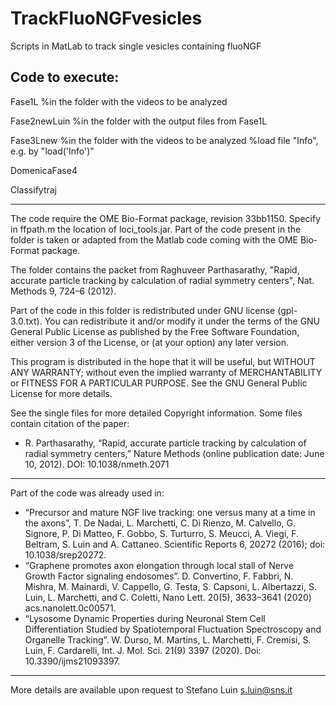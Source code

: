 # TrackFluoNGFvesicles
Scripts in MatLab to track single vesicles containing fluoNGF

Code to execute:
-----------------------------------------------------------------
Fase1L %in the folder with the videos to be analyzed

Fase2newLuin %in the folder with the output files from Fase1L

Fase3Lnew %in the folder with the videos to be analyzed
%load file "Info", e.g. by "load('Info')"

DomenicaFase4

Classifytraj 

------------------------------------------------------------------
The code require the OME Bio-Format package, revision 33bb1150.
Specify in ffpath.m the location of loci_tools.jar.
Part of the code present in the folder is taken or adapted from the Matlab code coming with the OME Bio-Format package.

The folder contains the packet from Raghuveer Parthasarathy, "Rapid, accurate particle tracking by calculation of radial symmetry centers", Nat. Methods 9, 724–6 (2012).

Part of the code in this folder is redistributed under GNU license (gpl-3.0.txt).
You can redistribute it and/or modify it under the terms of the GNU General Public License as published by the Free Software Foundation, either version 3 of the License, or (at your option) any later version.

This program is distributed in the hope that it will be useful, but WITHOUT ANY WARRANTY; without even the implied warranty of MERCHANTABILITY or FITNESS FOR A PARTICULAR PURPOSE. See the GNU General Public License for more details.

See the single files for more detailed Copyright information.
Some files contain citation of the paper:
- R. Parthasarathy, “Rapid, accurate particle tracking by calculation of radial symmetry centers,” Nature Methods (online publication date: June 10, 2012). DOI: 10.1038/nmeth.2071

------------------------------------------------------------------
Part of the code was already used in:
-	“Precursor and mature NGF live tracking: one versus many at a time in the axons”, T. De Nadai, L. Marchetti, C. Di Rienzo, M. Calvello, G. Signore, P. Di Matteo, F. Gobbo, S. Turturro, S. Meucci, A. Viegi, F. Beltram, S. Luin and A. Cattaneo. Scientific Reports 6, 20272 (2016); doi: 10.1038/srep20272.
-	“Graphene promotes axon elongation through local stall of Nerve Growth Factor signaling endosomes”. D. Convertino, F. Fabbri, N. Mishra, M. Mainardi, V. Cappello, G. Testa, S. Capsoni, L. Albertazzi, S. Luin, L. Marchetti, and C. Coletti, Nano Lett. 20(5), 3633–3641 (2020) acs.nanolett.0c00571.
-	“Lysosome Dynamic Properties during Neuronal Stem Cell Differentiation Studied by Spatiotemporal Fluctuation Spectroscopy and Organelle Tracking”. W. Durso, M. Martins, L. Marchetti, F. Cremisi, S. Luin, F. Cardarelli, Int. J. Mol. Sci. 21(9) 3397 (2020). Doi: 10.3390/ijms21093397.

------------------------------------------------------------------
More details are available upon request to Stefano Luin <s.luin@sns.it>
